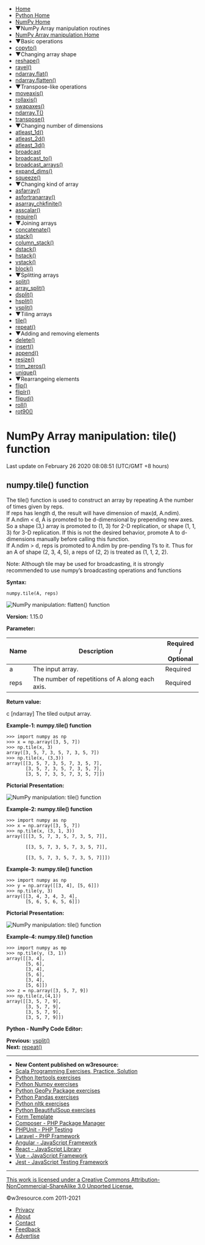  


- [Home](/index.php)
- [Python Home](/python/python-tutorial.php)
- [NumPy Home](/numpy/index.php)
- ▼NumPy Array manipulation routines
- [NumPy Array manipulation Home](/numpy/manipulation/index.php)
- ▼Basic operations
- [copyto()](/numpy/manipulation/copyto.php)
- ▼Changing array shape
- [reshape()](/numpy/manipulation/reshape.php)
- [ravel()](/numpy/manipulation/ravel.php)
- [ndarray.flat()](/numpy/manipulation/ndarray-flat.php)
- [ndarray.flatten()](/numpy/manipulation/ndarray-flatten.php)
- ▼Transpose-like operations
- [moveaxis()](/numpy/manipulation/moveaxis.php)
- [rollaxis()](/numpy/manipulation/rollaxis.php)
- [swapaxes()](/numpy/manipulation/swapaxes.php)
- [ndarray.T()](/numpy/manipulation/ndarray-t.php)
- [transpose()](/numpy/manipulation/transpose.php)
- ▼Changing number of dimensions
- [atleast_1d()](/numpy/manipulation/atleast-1d.php)
- [atleast_2d()](/numpy/manipulation/atleast-2d.php)
- [atleast_3d()](/numpy/manipulation/atleast-3d.php)
- [broadcast](/numpy/manipulation/broadcast.php)
- [broadcast_to()](/numpy/manipulation/broadcast-to.php)
- [broadcast_arrays()](/numpy/manipulation/broadcast-arrays.php)
- [expand_dims()](/numpy/manipulation/expand-dims.php)
- [squeeze()](/numpy/manipulation/squeeze.php)
- ▼Changing kind of array
- [asfarray()](/numpy/manipulation/asfarray.php)
- [asfortranarray()](/numpy/manipulation/asfortranarray.php)
- [asarray_chkfinite()](/numpy/manipulation/asarray-chkfinite.php)
- [asscalar()](/numpy/manipulation/asscalar.php)
- [require()](/numpy/manipulation/require.php)
- ▼Joining arrays
- [concatenate()](/numpy/manipulation/concatenate.php)
- [stack()](/numpy/manipulation/stack.php)
- [column_stack()](/numpy/manipulation/column-stack.php)
- [dstack()](/numpy/manipulation/dstack.php)
- [hstack()](/numpy/manipulation/hstack.php)
- [vstack()](/numpy/manipulation/vstack.php)
- [block()](/numpy/manipulation/block.php)
- ▼Splitting arrays
- [split()](/numpy/manipulation/split.php)
- [array_split()](/numpy/manipulation/array-split.php)
- [dsplit()](/numpy/manipulation/dsplit.php)
- [hsplit()](/numpy/manipulation/hsplit.php)
- [vsplit()](/numpy/manipulation/vsplit.php)
- ▼Tiling arrays
- [tile()](/numpy/manipulation/tile.php)
- [repeat()](/numpy/manipulation/repeat.php)
- ▼Adding and removing elements
- [delete()](/numpy/manipulation/delete.php)
- [insert()](/numpy/manipulation/insert.php)
- [append()](/numpy/manipulation/append.php)
- [resize()](/numpy/manipulation/resize.php)
- [trim_zeros()](/numpy/manipulation/trim-zeros.php)
- [unique()](/numpy/manipulation/unique.php)
- ▼Rearrangeing elements
- [flip()](/numpy/manipulation/flip.php)
- [fliplr()](/numpy/manipulation/fliplr.php)
- [flipud()](/numpy/manipulation/flipud.php)
- [roll()](/numpy/manipulation/roll.php)
- [rot90()](/numpy/manipulation/rot90.php)

# NumPy Array manipulation: tile() function

Last update on February 26 2020 08:08:51 (UTC/GMT +8 hours)

<span class="underline"></span>

<span class="underline"></span>

## numpy.tile() function

The tile() function is used to construct an array by repeating A the number of times given by reps.  
If reps has length d, the result will have dimension of max(d, A.ndim).  
If A.ndim &lt; d, A is promoted to be d-dimensional by prepending new axes. So a shape (3,) array is promoted to (1, 3) for 2-D replication, or shape (1, 1, 3) for 3-D replication. If this is not the desired behavior, promote A to d-dimensions manually before calling this function.  
If A.ndim &gt; d, reps is promoted to A.ndim by pre-pending 1’s to it. Thus for an A of shape (2, 3, 4, 5), a reps of (2, 2) is treated as (1, 1, 2, 2).

Note: Although tile may be used for broadcasting, it is strongly recommended to use numpy’s broadcasting operations and functions

**Syntax:**

    numpy.tile(A, reps)

![NumPy manipulation: flatten() function](https://www.w3resource.com/w3r_images/numpy-manipulation-tile-function-image-a.png)

**Version:** 1.15.0

**Parameter:**

<table><thead><tr class="header"><th>Name</th><th>Description</th><th>Required /<br />
Optional</th></tr></thead><tbody><tr class="odd"><td>a</td><td>The input array.</td><td>Required</td></tr><tr class="even"><td>reps</td><td>The number of repetitions of A along each axis.</td><td>Required</td></tr></tbody></table>

**Return value:**

c \[ndarray\] The tiled output array.

**Example-1: numpy.tile() function**

    >>> import numpy as np
    >>> x = np.array([3, 5, 7])
    >>> np.tile(x, 3)
    array([3, 5, 7, 3, 5, 7, 3, 5, 7])
    >>> np.tile(x, (3,3))
    array([[3, 5, 7, 3, 5, 7, 3, 5, 7],
           [3, 5, 7, 3, 5, 7, 3, 5, 7],
           [3, 5, 7, 3, 5, 7, 3, 5, 7]])

**Pictorial Presentation:**

![NumPy manipulation: tile() function](https://www.w3resource.com/w3r_images/numpy-manipulation-tile-function-image-2.png)

**Example-2: numpy.tile() function**

    >>> import numpy as np
    >>> x = np.array([3, 5, 7])
    >>> np.tile(x, (3, 1, 3))
    array([[[3, 5, 7, 3, 5, 7, 3, 5, 7]],

           [[3, 5, 7, 3, 5, 7, 3, 5, 7]],

           [[3, 5, 7, 3, 5, 7, 3, 5, 7]]])

**Example-3: numpy.tile() function**

    >>> import numpy as np
    >>> y = np.array([[3, 4], [5, 6]])
    >>> np.tile(y, 3)
    array([[3, 4, 3, 4, 3, 4],
           [5, 6, 5, 6, 5, 6]])

**Pictorial Presentation:**

![NumPy manipulation: tile() function](https://www.w3resource.com/w3r_images/numpy-manipulation-tile-function-image-1.png)

**Example-4: numpy.tile() function**

    >>> import numpy as mp
    >>> np.tile(y, (3, 1))
    array([[3, 4],
           [5, 6],
           [3, 4],
           [5, 6],
           [3, 4],
           [5, 6]])
    >>> z = np.array([3, 5, 7, 9])
    >>> np.tile(z,(4,1))
    array([[3, 5, 7, 9],
           [3, 5, 7, 9],
           [3, 5, 7, 9],
           [3, 5, 7, 9]])

**Python - NumPy Code Editor:**

**Previous:** [vsplit()](https://www.w3resource.com/numpy/manipulation/vsplit.php)  
**Next:** [repeat()](https://www.w3resource.com/numpy/manipulation/repeat.php)



---

<span class="underline"></span>

- **New Content published on w3resource:**
- [Scala Programming Exercises, Practice, Solution](https://www.w3resource.com/scala-exercises/index.php)
- [Python Itertools exercises](https://www.w3resource.com/python-exercises/itertools/index.php)
- [Python Numpy exercises](https://www.w3resource.com/python-exercises/numpy/index.php)
- [Python GeoPy Package exercises](https://www.w3resource.com/python-exercises/geopy/index.php)
- [Python Pandas exercises](https://www.w3resource.com/python-exercises/pandas/index.php)
- [Python nltk exercises](https://www.w3resource.com/python-exercises/nltk/index.php)
- [Python BeautifulSoup exercises](https://www.w3resource.com/python-exercises/BeautifulSoup/index.php)
- [Form Template](https://www.w3resource.com/form-template/)
- [Composer - PHP Package Manager](https://www.w3resource.com/php/composer/a-gentle-introduction-to-composer.php)
- [PHPUnit - PHP Testing](https://www.w3resource.com/php/PHPUnit/a-gentle-introduction-to-unit-test-and-testing.php)
- [Laravel - PHP Framework](https://www.w3resource.com/laravel/laravel-tutorial.php)
- [Angular - JavaScript Framework](https://www.w3resource.com/angular/getting-started-with-angular.php)
- [React - JavaScript Library](https://www.w3resource.com/react/react-js-overview.php)
- [Vue - JavaScript Framework](https://www.w3resource.com/vue/installation.php)
- [Jest - JavaScript Testing Framework](https://www.w3resource.com/jest/jest-getting-started.php)

---

<span class="underline"></span>

<span class="underline"></span>

<span class="underline"></span>

[This work is licensed under a Creative Commons Attribution-NonCommercial-ShareAlike 3.0 Unported License.](https://creativecommons.org/licenses/by-nc-sa/3.0/deed.en_US)

©w3resource.com 2011-2021

- [Privacy](https://www.w3resource.com/privacy.php)
- [About](https://www.w3resource.com/about.php)
- [Contact](https://www.w3resource.com/contact.php)
- [Feedback](https://www.w3resource.com/feedback.php)
- [Advertise](https://www.w3resource.com/advertise.php)
